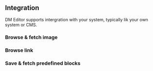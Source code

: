## Integration

DM Editor supports intergration with your system, typically lik your own system or CMS.

### Browse & fetch image

### Browse link

### Save & fetch predefined blocks
